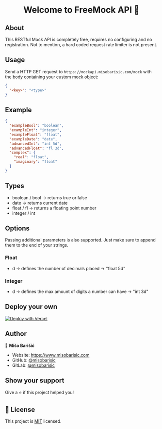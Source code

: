 <h1 align="center">Welcome to FreeMock API 👋</h1>

## About

This RESTful Mock API is completely free, requires no configuring and no registration. Not to mention, a hard coded
request rate limiter is not present.

## Usage

Send a HTTP GET request to `https://mockapi.misobarisic.com/mock`
with the body containing your custom mock object:

```json
{
  "<key>": "<type>"
}
```

## Example

```json
{
  "exampleBool": "boolean",
  "exampleInt": "integer",
  "exampleFloat": "float",
  "exampleDate": "date",
  "advancedInt": "int 5d",
  "advancedFloat": "fl 3d",
  "complex": {
    "real": "float",
    "imaginary": "float"
  }
}
```

## Types

- boolean / bool -> returns true or false
- date -> returns current date
- float / fl -> returns a floating point number
- integer / int

## Options

Passing additional parameters is also supported. Just make sure to append them to the end of your strings.

### Float

- d -> defines the number of decimals placed -> "float 5d"

### Integer

- d -> defines the max amount of digits a number can have -> "int 3d"

## Deploy your own

[![Deploy with Vercel](https://vercel.com/button)](https://vercel.com/new/git/external?repository-url=https://github.com/misobarisic/freemock/)

## Author

👤 **Mišo Barišić**

* Website: https://www.misobarisic.com
* GitHub: [@misobarisic](https://github.com/misobarisic)
* GitLab: [@misobarisic](https://gitlab.com/misobarisic)

## Show your support

Give a ⭐️ if this project helped you!

## 📝 License

This project is [MIT](https://github.com/misobarisic/mockrest/blob/master/LICENSE) licensed.

